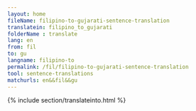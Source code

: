 ```yaml
---
layout: home
fileName: filipino-to-gujarati-sentence-translation
translatein: filipino_to_gujarati
folderName : translate
lang: en
from: fil
to: gu
langname: filipino-to
permalink: /fil/filipino-to-gujarati-sentence-translation
tool: sentence-translations
matchurls: en&&fil&&gu
---
```

{% include section/translateinto.html %}
